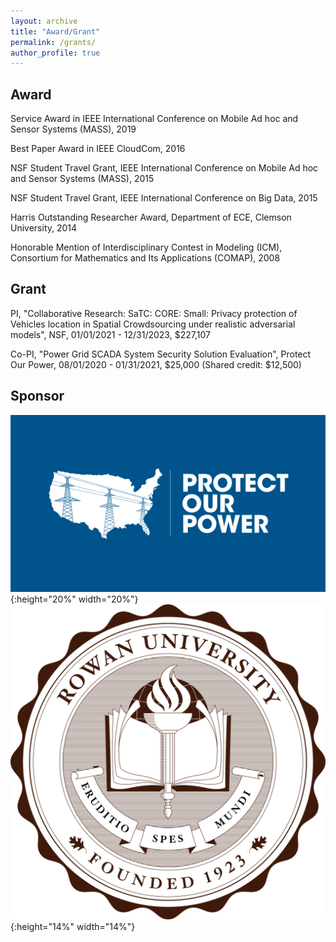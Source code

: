 ```yaml
---
layout: archive
title: "Award/Grant"
permalink: /grants/
author_profile: true
---
```


## Award

Service Award in IEEE International Conference on Mobile Ad hoc and Sensor Systems (MASS), 2019

Best Paper Award in IEEE CloudCom, 2016

NSF Student Travel Grant, IEEE International Conference on Mobile Ad hoc and Sensor Systems
(MASS), 2015

NSF Student Travel Grant, IEEE International Conference on Big Data, 2015

Harris Outstanding Researcher Award, Department of ECE, Clemson University, 2014

Honorable Mention of Interdisciplinary Contest in Modeling (ICM), Consortium for Mathematics and Its Applications (COMAP), 2008

## Grant

PI, "Collaborative Research: SaTC: CORE: Small: Privacy protection of Vehicles location in Spatial Crowdsourcing under realistic adversarial models", NSF, 01/01/2021 - 12/31/2023, \$227,107

Co-PI, "Power Grid SCADA System Security Solution Evaluation", Protect Our Power, 08/01/2020 - 01/31/2021, \$25,000 (Shared credit: \$12,500)

## Sponsor
![Protect Our Power](protectpowerlogo.png){:height="20%" width="20%"} &nbsp; &nbsp; &nbsp; &nbsp; &nbsp;
![Rowan](rowanlogo.png){:height="14%" width="14%"}

